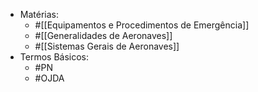- Matérias:
	- #[[Equipamentos e Procedimentos de Emergência]]
	- #[[Generalidades de Aeronaves]]
	- #[[Sistemas Gerais de Aeronaves]]
- Termos Básicos:
	- #PN
	- #OJDA